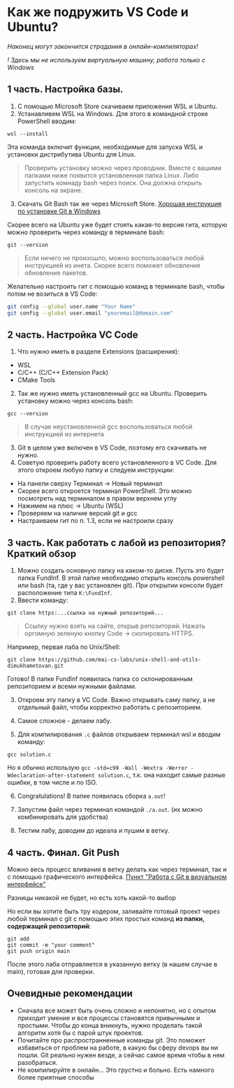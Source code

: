 # Как же подружить VS Code и Ubuntu?

_Наконец могут закончится страдания в онлайн-компиляторах!_

_! Здесь мы не используем виртуальную машину, работа только с Windows_

## 1 часть. Настройка базы.

1. С помощью Microsoft Store скачиваем приложения WSL и Ubuntu.
2. Устанавливем WSL на Windows. Для этого в командной строке PowerShell вводим:
```
wsl --install
```
Эта команда включит функции, необходимые для запуска WSL и установки дистрибутива Ubuntu для Linux.
> Проверить установку можно через проводник. Вместе с вашими папками ниже появится установленная папка Linux. Либо запустить комнаду bash через поиск. Она должна открыть консоль на экране.
3. Скачать Git Bash так же через Microsoft Store.
[Хорошая инструкция по установке Git в Windows](https://selectel.ru/blog/tutorials/how-to-install-git-to-windows/) 

Скорее всего на Ubuntu уже будет стоять какая-то версия гита, которую можно проверить через команду в терминале bash:
```
git --version
```
> Если ничего не произошло, можно воспользоваться любой инструкцией из инета. Скорее всего поможет обновление обновление пакетов. 

Желательно настроить гит с помощью команд в терминале bash, чтобы потом не возиться в VS Code:
```sh
git config --global user.name "Your Name"
git config --global user.email "youremail@domain.com"
```


## 2 часть. Настройка VC Code

1. Что нужно иметь в разделе Extensions (расширения):
- WSL
- C/C++ (C/C++ Extension Pack)
- CMake Tools
2. Так же нужно иметь установленный gcc на Ubuntu. Проверить установку можно через консоль bash:
  ```
  gcc --version
  ```
  > В случае неустановленной gcc воспользоваться любой инструкцией из интернета
  3. Git в целом уже включен в VS Code, поэтому его скачивать не нужно.
  4. Советую проверить работу всего установленного в VC Code. Для этого откроем любую папку и следуем инструкции:
  - На панели сверху Терминал -> Новый терминал
  - Скорее всего откроется терминал PowerShell. Это можно посмотреть над терминалом в правом верхнем углу
  - Нажимем на плюс -> Ubuntu (WSL)
  - Проверяем на наличие версий git и gcc
  - Настраиваем гит по п. 1.3, если не настроили сразу

  ## 3 часть. Как работать с лабой из репозитория? Краткий обзор

  1. Можно создать основную папку на каком-то диске. Пусть это будет папка FundInf. В этой папке необходимо открыть консоль powershell или bash (та, где у вас установлен git). При открытии консоли будет расположение типа `K:\FundInf`.
  2. Ввести команду:
  ```
git clone https:...ссылка на нужный репозиторий...
  ```

> Ссылку нужно взять на сайте, открыв репозиторий. Нажать оргомную зеленую кнопку Code -> скопировать HTTPS.

Например, первая лаба по Unix/Shell:
```
git clone https://github.com/mai-cs-labs/unix-shell-and-utils-dimukhametovan.git
```

Готово! В папке FundInf появилась папка со склонированным репозиторием и всеми нужными файлами.

3. Откроем эту папку в VC Code. Важно открывать саму папку, а не отдельный файл, чтобы корректно работать с репозиторием.

4. Самое сложное - делаем лабу.

5. Для компилирования `.c` файлов открываем терминал wsl и вводим команду:
```
gcc solution.c
```

Но я обычно использую `gcc -std=c99 -Wall -Wextra -Werror -Wdeclaration-after-statement solution.c`, т.к. она находит самые разные ошибки, в том числе и по ISO.

6. Congratulations! В папке появилась сборка `a.out`! 

7. Запустим файл через терминал командой `./a.out`. (их можно комбинировать для удобства)

8. Тестим лабу, доводим до идеала и пушим в ветку.

## 4 часть. Финал. Git Push

Можно весь процесс вливания в ветку делать как через терминал, так и с помощью графического интерфейса.
[Пункт "Работа с Git в визуальном интерфейсе"](https://selectel.ru/blog/tutorials/how-to-install-git-to-windows/)

Разницы никакой не будет, но есть хоть какой-то выбор

Но если вы хотите быть тру кодером, заливайте готовый проект через любой терминал с git с помощью этих простых команд **из папки, содержащей репозиторий**:
```
git add
git commit -m "your comment"
git push origin main
```

После этого лаба отправляется в указанную ветку (в нашем случае в main), готовая для проверки.

## Очевидные рекомендации

- Сначала все может быть очень сложно и непонятно, но с опытом приходит умение и все процессы становятся привычными и простыми. Чтобы до конца вникнуть, нужно проделать такой алгоритм хотя бы с парой штук проектов.
- Почитайте про распространненные команды git. Это поможет избавиться от проблем на работе, в какую бы сферу devops вы ни пошли. Git реально нужен везде, а сейчас самое время чтобы в нем разобраться.
- Не компилируйте в онлайн... Это грустно и больно. Есть намного более приятные способы


